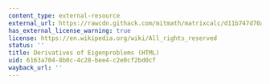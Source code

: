 ```yaml
---
content_type: external-resource
external_url: https://rawcdn.githack.com/mitmath/matrixcalc/d11b747d70a5d9e1a3da8cdb68a7f8a220d3afae/notes/symeig.jl.html
has_external_license_warning: true
license: https://en.wikipedia.org/wiki/All_rights_reserved
status: ''
title: Derivatives of Eigenproblems (HTML)
uid: 6163a704-8b0c-4c28-bee4-c2e0cf2bd0cf
wayback_url: ''
---
```

